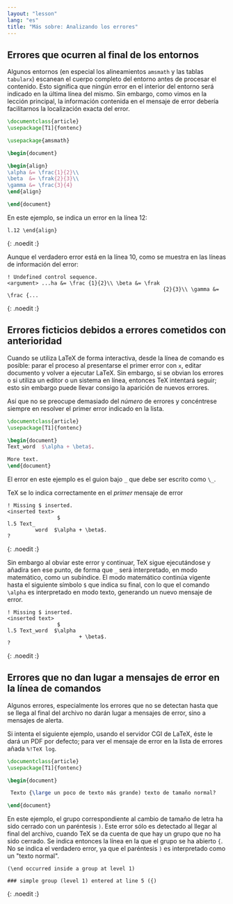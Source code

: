 ```yaml
---
layout: "lesson"
lang: "es"
title: "Más sobre: Analizando los errores"
---
```


## Errores que ocurren al final de los entornos

Algunos entornos (en especial los alineamientos `amsmath` y las tablas `tabularx`)
escanean el cuerpo completo del entorno antes de procesar el contenido. Esto significa que
ningún error en el interior del entorno será indicado en la última línea del mismo. Sin embargo,
como vimos en la lección principal, la información contenida en el mensaje de error debería facilitarnos
la localización exacta del error.

```latex
\documentclass{article}
\usepackage[T1]{fontenc}

\usepackage{amsmath}

\begin{document}

\begin{align}
\alpha &= \frac{1}{2}\\
\beta  &= \frak{2}{3}\\
\gamma &= \frac{3}{4} 
\end{align}

\end{document}
```

En este ejemplo, se indica un error en la línea 12:

```
l.12 \end{align}
```
{: .noedit :}

Aunque el verdadero error está en la línea 10, como se muestra en las líneas
de información del error:

```
! Undefined control sequence.
<argument> ...ha &= \frac {1}{2}\\ \beta &= \frak 
                                                  {2}{3}\\ \gamma &= \frac {...
```
{: .noedit :}


## Errores ficticios debidos a errores cometidos con anterioridad

Cuando se utiliza LaTeX de forma interactiva, desde la línea de comando
es posible: parar el proceso al presentarse el primer error con `x`, editar
documento y volver a ejecutar LaTeX. Sin embargo, si se obvian los errores o
si utiliza un editor o un sistema en línea, entonces TeX intentará seguir; esto
sin embargo puede llevar consigo la aparición de nuevos errores.

Así que no se preocupe demasiado del _número_ de errores y concéntrese siempre
en resolver el primer error indicado en la lista.

```latex
\documentclass{article}
\usepackage[T1]{fontenc}

\begin{document}
Text_word  $\alpha + \beta$.

More text.
\end{document}
```

El error en este ejemplo es el guion bajo `_` que debe ser escrito como `\_`.

TeX se lo indica correctamente en el _primer_ mensaje de error

```
! Missing $ inserted.
<inserted text> 
                $
l.5 Text_
         word  $\alpha + \beta$.
?
```
{: .noedit :}

Sin embargo al obviar este error y continuar, TeX sigue ejecutándose y 
añadira `$`en ese punto, de forma que `_` será interpretado, en modo matemático, como
un subíndice. El modo matemático continúa vigente hasta el siguiente símbolo `$` que indica
su final, con lo que el comando `\alpha` es interpretado en modo texto, generando un nuevo 
mensaje de error.

```
! Missing $ inserted.
<inserted text> 
                $
l.5 Text_word  $\alpha
                       + \beta$.
? 
```
{: .noedit :}


## Errores que no dan lugar a mensajes de error en la línea de comandos

Algunos errores, especialmente los errores que no se detectan hasta que se llega al final
del archivo no darán lugar a mensajes de error, sino a mensajes de alerta.

Si intenta el siguiente ejemplo, usando el servidor CGI de LaTeX, éste le dará un PDF por defecto;
para ver el mensaje de error en la lista de errores añada `%!TeX log`.

```latex
\documentclass{article}
\usepackage[T1]{fontenc}

\begin{document}

 Texto {\large un poco de texto más grande) texto de tamaño normal?

\end{document}
```

En este ejemplo, el grupo correspondiente al cambio de tamaño de letra ha sido cerrado
con un paréntesis `)`. Este error sólo es detectado al llegar al final del archivo,
cuando TeX se da cuenta de que hay un grupo que no ha sido cerrado. Se indica entonces
la línea en la que el grupo se ha abierto `{`. No se indica el verdadero error, ya que
el paréntesis `)` es interpretado como un "texto normal".
```
(\end occurred inside a group at level 1)

### simple group (level 1) entered at line 5 ({)
```
{: .noedit :}


<script>
  window.addEventListener('load', function(){
      if(editors['pre0'] != null) editors['pre0'].moveCursorTo(8, 15, false);
      if(editors['pre3'] != null) editors['pre3'].moveCursorTo(3, 5, false);
      if(editors['pre6'] != null) editors['pre6'].moveCursorTo(4, 30, false);
  }, false);
</script>
